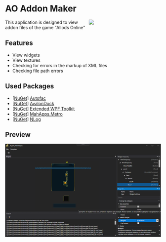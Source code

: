 # AO Addon Maker
<img align="right" src="https://allods.mail.ru/static/img/110/logo.png" width="233">This application is designed to view addon files of the game "Allods Online"
## Features
* View widgets
* View textures
* Checking for errors in the markup of XML files
* Checking file path errors

## Used Packages
* [[NuGet](https://www.nuget.org/packages/Autofac)] [Autofac](https://github.com/autofac/Autofac)
* [[NuGet](https://www.nuget.org/packages/Dirkster.AvalonDock)] [AvalonDock](https://github.com/Dirkster99/AvalonDock)
* [[NuGet](https://www.nuget.org/packages/Extended.Wpf.Toolkit)] [Extended WPF Toolkit](https://github.com/xceedsoftware/wpftoolkit)
* [[NuGet](https://www.nuget.org/packages/MahApps.Metro)] [MahApps.Metro](https://github.com/MahApps/MahApps.Metro)
* [[NuGet](https://www.nuget.org/packages/NLog)] [NLog](https://github.com/NLog/NLog)
## Preview
<img src="scr01.png" width="768" />
